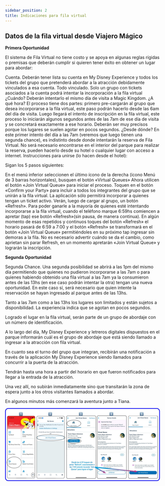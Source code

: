 ```yaml
---
sidebar_position: 2
title: Indicaciones para fila virtual
---
```


## Datos de la fila virtual desde Viajero Mágico

**Primera Oportunidad**

El sistema de Fila Virtual no tiene costo y se apoya en algunas reglas rígidas o premisas que deberán cumplir si quieren tener éxito en obtener un lugar para abordar:

Cuenta. Deberán tener lista su cuenta en My Disney Experience y todos los tickets del grupo que pretenderá abordar a la atracción debidamente vinculados a esa cuenta. 
Todo vinculado. Solo un grupo con tickets asociados a la cuenta podrá intentar la incorporación a la fila virtual
¿Cuándo? Deberán intentarlo el mismo día de visita a Magic Kingdom.
¿A qué hora? El proceso tiene dos partes: primero pre-cargarán al grupo que desea incorporarse a la fila virtual, este paso podrán hacerlo desde las 6am del día de visita. Luego llegará el intento de inscripción en la fila virtual, este proceso lo iniciarán algunos segundos antes de las 7am de ese día de visita y se concretará exactamente a ese horario. Deberán ser muy precisos porque los lugares se suelen agotar en pocos segundos.
¿Desde dónde? En este primer intento del día a las 7am (veremos que luego tienen una segunda chance), es indistinto desde donde intentarán la reserva de Fila Virtual. No será necesario encontrarse en el interior del parque para realizar la reserva, pueden hacerlo desde su hotel o cualquier lugar con acceso a internet.
Instrucciones para unirse (lo hacen desde el hotel):

Sigan los 5 pasos siguientes:

En el menú inferior seleccionen el último ícono de la derecha (ícono Menú de 3 barras horizontales), busquen el botón «Virtual Queues» 
Ahora  utilicen el botón «Join Virtual Queue» para iniciar el proceso. 
Toquen en el botón «Confirm your Party» para incluir a todos los integrantes del grupo que se unirán a la fila virtual. La aplicación sólo permitirá incorporar a quienes tengan un ticket activo.
Verán, luego de cargar al grupo, un botón «Refresh». Para poder ganarle a la mayoría de quienes esté intentando incorporarse a la fila virtual, cuando el teléfono marque 6:59hs comiencen a apretar (tap) ese botón «Refresh»(sin pausa, de manera continua).
En algún momento de esas repetidos y continuos toques del botón «Refresh» el horario pasará de 6:59 a 7:00 y el botón «Refresh» se transformará en el botón «Join Virtual Queue» permitiéndoles en su próximo tap ingresar sin demoras a la fila. No es necesario advertir cuándo se da el cambio, como aprietan sin parar Refresh, en un momento apretarán «Join Virtual Queue» y lograrán la inscripción.

**Segunda Oportunidad**

Segunda Chance. Una segunda posibilidad se abrirá a las 1pm del mismo día permitiendo que quienes no pudieron incorporarse a las 7am o para quienes habiendo obtenido una fila virtual a las 7am ya la consumieron antes de las 13hs (en ese caso podrán intentar la otra) tengan una nueva oportunidad. En este caso sí, será necesario que quien intente la reservación se hayan ingresado al parque antes de las 13hs.

Tanto a las 7am como a las 13hs los lugares son limitados y están sujetos a disponibilidad. La experiencia indica que se agotan en pocos segundos.

Logrado el lugar en la fila virtual, serán parte de un grupo de abordaje con un número de identificación.

A lo largo del día, My Disney Experience y letreros digitales dispuestos en el parque informarán cuál es el grupo de abordaje que está siendo llamado a ingresar a la atracción con fila virtual.

En cuanto sea el turno del grupo que integran, recibirán una notificación a través de la aplicación My Disney Experience siendo llamados para concurrir a la puerta de la atracción.

Tendrán hasta una hora a partir del horario en que fueron notificados para llegar a la entrada de la atracción.

Una vez allí, no subirán inmediatamente sino que transitarán la zona de espera junto a los otros visitantes llamados a abordar.

En algunos minutos más comenzará la aventura junto a Tiana.

![Fila_virtual](/img/fila_virtual.jpeg)